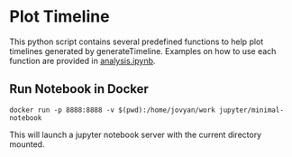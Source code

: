 # Plot Timeline

This python script contains several predefined functions to help plot timelines generated by generateTimeline.
Examples on how to use each function are provided in [analysis.ipynb](analysis.ipynb).

## Run Notebook in Docker

```shell
docker run -p 8888:8888 -v $(pwd):/home/jovyan/work jupyter/minimal-notebook
```
This will launch a jupyter notebook server with the current directory mounted.
